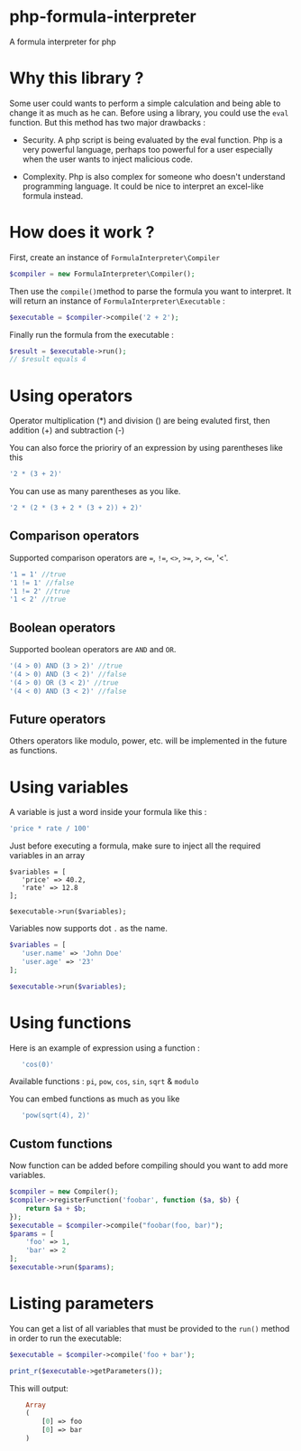 php-formula-interpreter
=======================

A formula interpreter for php

# Why this library ?

Some user could wants to perform a simple calculation and being able to change it as much as he can. Before using a library, you could use the `eval` function. But this method has two major drawbacks :

- Security. A php script is being evaluated by the eval function. Php is a very powerful language, perhaps too powerful for a user especially when the user wants to inject malicious code.

- Complexity. Php is also complex for someone who doesn't understand programming language. It could be nice to interpret an excel-like formula instead.


# How does it work ?

First, create an instance of `FormulaInterpreter\Compiler`

```php
$compiler = new FormulaInterpreter\Compiler();
```

Then use the `compile()`method to parse the formula you want to interpret. It will return an instance of `FormulaInterpreter\Executable` :

```php
$executable = $compiler->compile('2 + 2');
```

Finally run the formula from the executable :

```php
$result = $executable->run();
// $result equals 4
```

# Using operators

Operator multiplication (*) and division (\) are being evaluted first, then addition (+) and subtraction (-)

You can also force the prioriry of an expression by using parentheses like this

```php
'2 * (3 + 2)'
```

You can use as many parentheses as you like.

```php
'2 * (2 * (3 + 2 * (3 + 2)) + 2)'
```

## Comparison operators

Supported comparison operators are `=`, `!=`, `<>`, `>=`, `>`, `<=`, '<'.

```php
'1 = 1' //true
'1 != 1' //false
'1 != 2' //true
'1 < 2' //true
```

## Boolean operators

Supported boolean operators are `AND` and `OR`.

```php
'(4 > 0) AND (3 > 2)' //true
'(4 > 0) AND (3 < 2)' //false
'(4 > 0) OR (3 < 2)' //true
'(4 < 0) AND (3 < 2)' //false
```


## Future operators

Others operators like modulo, power, etc. will be implemented in the future as functions.

# Using variables

A variable is just a word inside your formula like this :

```php
'price * rate / 100'
```

Just before executing a formula, make sure to inject all the required variables in an array

```
$variables = [
   'price' => 40.2,
   'rate' => 12.8
];

$executable->run($variables);
```

Variables now supports dot `.` as the name.

```php
$variables = [
   'user.name' => 'John Doe'
   'user.age' => '23'
];

$executable->run($variables);
```

# Using functions

Here is an example of expression using a function :

```php
   'cos(0)'
```

Available functions : `pi`, `pow`, `cos`, `sin`, `sqrt` & `modulo`

You can embed functions as much as you like

```php
   'pow(sqrt(4), 2)'
```

## Custom functions

Now function can be added before compiling should you want to add more variables.

```php
$compiler = new Compiler();
$compiler->registerFunction('foobar', function ($a, $b) {
    return $a + $b;
});
$executable = $compiler->compile("foobar(foo, bar)");
$params = [
    'foo' => 1,
    'bar' => 2
];
$executable->run($params);
```

# Listing parameters

You can get a list of all variables that must be provided to the ``run()`` method in order to run the executable:

```php
$executable = $compiler->compile('foo + bar');

print_r($executable->getParameters());
```

This will output:

```php
    Array
    (
        [0] => foo
        [0] => bar
    )
```

